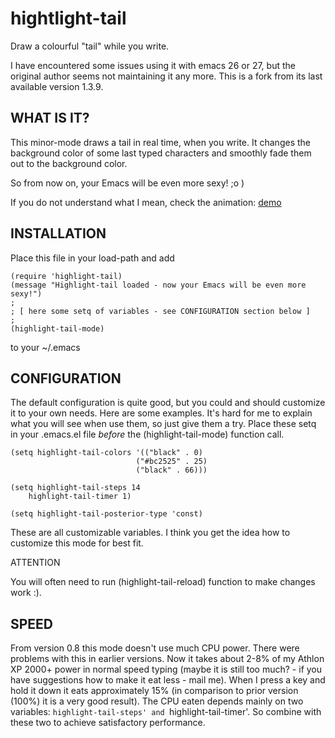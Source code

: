 # hightlight-tail

Draw a colourful "tail" while you write.

I have encountered some issues using it with emacs 26 or 27, but the
original author seems not maintaining it any more. This is a fork from
its last available version 1.3.9.

## WHAT IS IT?

This minor-mode draws a tail in real time, when you write.  It
changes the background color of some last typed characters and
smoothly fade them out to the background color.

So from now on, your Emacs will be even more sexy! ;o )

If you do not understand what I mean, check the animation: [demo](./demo.mov)

## INSTALLATION

Place this file in your load-path and add

    (require 'highlight-tail)
    (message "Highlight-tail loaded - now your Emacs will be even more sexy!")
    ;
    ; [ here some setq of variables - see CONFIGURATION section below ]
    ;
    (highlight-tail-mode)

to your ~/.emacs

## CONFIGURATION

The default configuration is quite good, but you could and should
customize it to your own needs.  Here are some examples.  It's hard
for me to explain what you will see when use them, so just give
them a try.  Place these setq in your .emacs.el file *before* the
(highlight-tail-mode) function call.

    (setq highlight-tail-colors '(("black" . 0)
                                ("#bc2525" . 25)
                                ("black" . 66)))

    (setq highlight-tail-steps 14
        highlight-tail-timer 1)

    (setq highlight-tail-posterior-type 'const)

These are all customizable variables.  I think you get the idea
how to customize this mode for best fit.

ATTENTION

You will often need to run (highlight-tail-reload) function to make
changes work :).

## SPEED

From version 0.8 this mode doesn't use much CPU power.  There were
problems with this in earlier versions.  Now it takes about 2-8% of
my Athlon XP 2000+ power in normal speed typing (maybe it is still
too much? - if you have suggestions how to make it eat less - mail
me).  When I press a key and hold it down it eats approximately 15%
(in comparison to prior version (100%) it is a very good result).
The CPU eaten depends mainly on two variables:
`highlight-tail-steps' and `highlight-tail-timer'.  So combine with
these two to achieve satisfactory performance.
